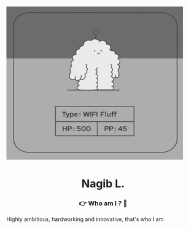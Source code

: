 
<p align="center">
    <kbd>
        <h1><img width="460" height="400" src="./hi.gif"/></h1>
    </kbd>
</p>
<h1 align="center">Nagib L.</h1>
<h3 align="center">👉 Who am I ? 🤏</h3>
Highly ambitious, hardworking and innovative, that's who I am.
<!-- <img src="https://img.shields.io/badge/GIT-E44C30?style=for-the-badge&logo=git&logoColor=white"/> -->
